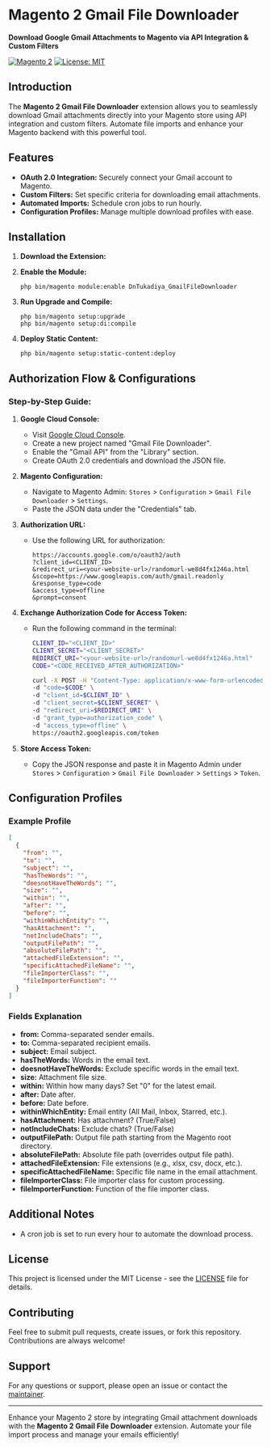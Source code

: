 # Magento 2 Gmail File Downloader

**Download Google Gmail Attachments to Magento via API Integration & Custom Filters**

[![Magento 2](https://img.shields.io/badge/Magento-2-brightgreen.svg)](https://magento.com)
[![License: MIT](https://img.shields.io/badge/License-MIT-yellow.svg)](https://opensource.org/licenses/MIT)

## Introduction

The **Magento 2 Gmail File Downloader** extension allows you to seamlessly download Gmail attachments directly into your Magento store using API integration and custom filters. Automate file imports and enhance your Magento backend with this powerful tool.

## Features

- **OAuth 2.0 Integration:** Securely connect your Gmail account to Magento.
- **Custom Filters:** Set specific criteria for downloading email attachments.
- **Automated Imports:** Schedule cron jobs to run hourly.
- **Configuration Profiles:** Manage multiple download profiles with ease.

## Installation

1. **Download the Extension:**

2. **Enable the Module:**
   ```
   php bin/magento module:enable DnTukadiya_GmailFileDownloader
   ```

3. **Run Upgrade and Compile:**
   ```
   php bin/magento setup:upgrade
   php bin/magento setup:di:compile
   ```

4. **Deploy Static Content:**
   ```
   php bin/magento setup:static-content:deploy
   ```

## Authorization Flow & Configurations

### Step-by-Step Guide:

1. **Google Cloud Console:**
   - Visit [Google Cloud Console](https://console.cloud.google.com/apis/dashboard).
   - Create a new project named "Gmail File Downloader".
   - Enable the "Gmail API" from the "Library" section.
   - Create OAuth 2.0 credentials and download the JSON file.

2. **Magento Configuration:**
   - Navigate to Magento Admin: `Stores` > `Configuration` > `Gmail File Downloader` > `Settings`.
   - Paste the JSON data under the "Credentials" tab.

3. **Authorization URL:**
   - Use the following URL for authorization:
     ```
     https://accounts.google.com/o/oauth2/auth
     ?client_id=<CLIENT_ID>
     &redirect_uri=<your-website-url>/randomurl-we8d4fx1246a.html
     &scope=https://www.googleapis.com/auth/gmail.readonly
     &response_type=code
     &access_type=offline
     &prompt=consent
     ```

4. **Exchange Authorization Code for Access Token:**
   - Run the following command in the terminal:
     ```bash
     CLIENT_ID="<CLIENT_ID>"
     CLIENT_SECRET="<CLIENT_SECRET>"
     REDIRECT_URI="<your-website-url>/randomurl-we8d4fx1246a.html"
     CODE="<CODE_RECEIVED_AFTER_AUTHORIZATION>"

     curl -X POST -H "Content-Type: application/x-www-form-urlencoded" \
     -d "code=$CODE" \
     -d "client_id=$CLIENT_ID" \
     -d "client_secret=$CLIENT_SECRET" \
     -d "redirect_uri=$REDIRECT_URI" \
     -d "grant_type=authorization_code" \
     -d "access_type=offline" \
     https://oauth2.googleapis.com/token
     ```

5. **Store Access Token:**
   - Copy the JSON response and paste it in Magento Admin under `Stores` > `Configuration` > `Gmail File Downloader` > `Settings` > `Token`.

## Configuration Profiles

### Example Profile

```json
[
  {
    "from": "",
    "to": "",
    "subject": "",
    "hasTheWords": "",
    "doesnotHaveTheWords": "",
    "size": "",
    "within": "",
    "after": "",
    "before": "",
    "withinWhichEntity": "",
    "hasAttachment": "",
    "notIncludeChats": "",
    "outputFilePath": "",
    "absoluteFilePath": "",
    "attachedFileExtension": "",
    "specificAttachedFileName": "",
    "fileImporterClass": "",
    "fileImporterFunction": ""
  }
]
```

### Fields Explanation

- **from:** Comma-separated sender emails.
- **to:** Comma-separated recipient emails.
- **subject:** Email subject.
- **hasTheWords:** Words in the email text.
- **doesnotHaveTheWords:** Exclude specific words in the email text.
- **size:** Attachment file size.
- **within:** Within how many days? Set "0" for the latest email.
- **after:** Date after.
- **before:** Date before.
- **withinWhichEntity:** Email entity (All Mail, Inbox, Starred, etc.).
- **hasAttachment:** Has attachment? (True/False)
- **notIncludeChats:** Exclude chats? (True/False)
- **outputFilePath:** Output file path starting from the Magento root directory.
- **absoluteFilePath:** Absolute file path (overrides output file path).
- **attachedFileExtension:** File extensions (e.g., xlsx, csv, docx, etc.).
- **specificAttachedFileName:** Specific file name in the email attachment.
- **fileImporterClass:** File importer class for custom processing.
- **fileImporterFunction:** Function of the file importer class.

## Additional Notes

- A cron job is set to run every hour to automate the download process.

## License

This project is licensed under the MIT License - see the [LICENSE](LICENSE) file for details.

## Contributing

Feel free to submit pull requests, create issues, or fork this repository. Contributions are always welcome!

## Support

For any questions or support, please open an issue or contact the [maintainer](https://github.com/dharmesh-tukadiya).

---

Enhance your Magento 2 store by integrating Gmail attachment downloads with the **Magento 2 Gmail File Downloader** extension. Automate your file import process and manage your emails efficiently!
